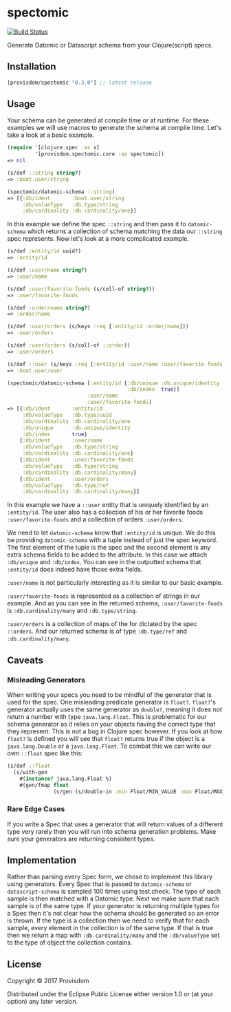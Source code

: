 # spectomic
[![Build Status](https://travis-ci.org/Provisdom/spectomic.svg?branch=master)](https://travis-ci.org/Provisdom/spectomic)

Generate Datomic or Datascript schema from your Clojure(script) specs.

## Installation

[](dependency)
```clojure
[provisdom/spectomic "0.3.0"] ;; latest release
```
[](/dependency)

## Usage

Your schema can be generated at compile time or at runtime. For these examples
we will use macros to generate the schema at compile time. Let's take a look at
a basic example.

```clojure
(require '[clojure.spec :as s]
         '[provisdom.spectomic.core :as spectomic])
=> nil

(s/def ::string string?)
=> :boot.user/string

(spectomic/datomic-schema ::string)
=> [{:db/ident       :boot.user/string
     :db/valueType   :db.type/string
     :db/cardinality :db.cardinality/one}]
```

In this example we define the spec `::string` and then pass it to `datomic-schema` which 
returns a collection of schema matching the data our `::string` spec represents. Now 
let's look at a more complicated example.

```clojure
(s/def :entity/id uuid?)
=> :entity/id

(s/def :user/name string?)
=> :user/name

(s/def :user/favorite-foods (s/coll-of string?))
=> :user/favorite-foods

(s/def :order/name string?)
=> :order/name

(s/def :user/orders (s/keys :req [:entity/id :order/name]))
=> :user/orders

(s/def :user/orders (s/coll-of ::order))
=> :user/orders

(s/def ::user (s/keys :req [:entity/id :user/name :user/favorite-foods :user/orders]))
=> :boot.user/user

(spectomic/datomic-schema [:entity/id {:db/unique :db.unique/identity
                                       :db/index  true}]
                          :user/name
                          :user/favorite-foods)
=> [{:db/ident       :entity/id
     :db/valueType   :db.type/uuid
     :db/cardinality :db.cardinality/one
     :db/unique      :db.unique/identity
     :db/index       true}
    {:db/ident       :user/name
     :db/valueType   :db.type/string
     :db/cardinality :db.cardinality/one}
    {:db/ident       :user/favorite-foods
     :db/valueType   :db.type/string
     :db/cardinality :db.cardinality/many}
    {:db/ident       :user/orders
     :db/valueType   :db.type/ref
     :db/cardinality :db.cardinality/many}]
```

In this example we have a `::user` entity that is uniquely identified by an `:entity/id`. The
user also has a collection of his or her favorite foods `:user/favorite-foods` and a collection
of orders `:user/orders`. 

We need to let `datomic-schema` know that `:entity/id` is unique. We do this be providing `datomic-schema`
with a tuple instead of just the spec keyword. The first element of the tuple is the spec and the second
element is any extra schema fields to be added to the attribute. In this case we attach `:db/unique` and
`:db/index`. You can see in the outputted schema that `:entity/id` does indeed have those extra fields.

`:user/name` is not particularly interesting as it is similar to our basic example.

`:user/favorite-foods` is represented as a collection of strings in our example. And as you can see in the 
returned schema, `:user/favorite-foods` is `:db.cardinality/many` and `:db.type/string`.

`:user/orders` is a collection of maps of the for dictated by the spec `::orders`. And our returned schema
is of type `:db.type/ref` and `:db.cardinality/many`.

## Caveats

### Misleading Generators

When writing your specs you need to be mindful of the generator that is used for the spec. One misleading
predicate generator is `float?`. `float?`'s generator actually uses the same generator as `double?`, meaning
it does not return a number with type `java.lang.Float`. This is problematic for our schema generator as it
relies on your objects having the correct type that they represent. This is not a bug in Clojure spec however.
If you look at how `float?` is defined you will see that `float?` returns true if the object is a `java.lang.Double`
or a `java.lang.Float`. To combat this we can write our own `::float` spec like this:

```clojure
(s/def ::float
  (s/with-gen
    #(instance? java.lang.Float %)
    #(gen/fmap float
               (s/gen (s/double-in :min Float/MIN_VALUE :max Float/MAX_VALUE :infinite? false :NaN? false)))))
```

### Rare Edge Cases

If you write a Spec that uses a generator that will return values of a different type very rarely then you
will run into schema generation problems. Make sure your generators are returning consistent types.

## Implementation

Rather than parsing every Spec form, we chose to implement this library using generators. Every Spec that is
passed to `datomic-schema` or `datascript-schema` is sampled 100 times using test.check. The type of each 
sample is then matched with a Datomic type. Next we make sure that each sample is of the same type. If your
generator is returning multiple types for a Spec then it's not clear how the schema should be generated so
an error is thrown. If the type is a collection then we need to verify that for each sample, every element 
in the collection is of the same type. If that is true then we return a map with `:db.cardinality/many` and
the `:db/valueType` set to the type of object the collection contains. 

## License

Copyright © 2017 Provisdom

Distributed under the Eclipse Public License either version 1.0 or (at
your option) any later version.
